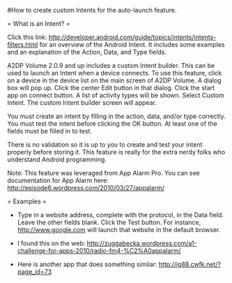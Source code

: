 #How to create custom Intents for the auto-launch feature.

= What is an Intent? =

Click this link:
http://developer.android.com/guide/topics/intents/intents-filters.html
for an overview of the Android Intent.  It includes some examples and an explanation of the Action, Data, and Type fields.

A2DP Volume 2.0.9 and up includes a custom Intent builder.  This can be used to launch an Intent when a device connects.  To use this feature, click on a device in the device list on the main screen of A2DP Volume.  A dialog box will pop up.  Click the center Edit button in that dialog. Click the start app on connect button. A list of activity types will be shown.  Select Custom Intent.  The custom Intent builder screen will appear. 

You must create an intent by filling in the action, data, and/or type correctly.  You must test the intent before clicking the OK button.  At least one of the fields must be filled in to test.

There is no validation so it is up to you to create and test your intent properly before storing it.  This feature is really for the extra nerdy folks who understand Android programming.

Note:  This feature was leveraged from App Alarm Pro.  You can see documentation for App Alarm here: http://episode6.wordpress.com/2010/03/27/appalarm/


= Examples =

  * Type in a website address, complete with the protocol, in the Data field.  Leave the other fields blank.  Click the Test button. For instance, http://www.google.com will launch that website in the default browser. 

  * I found this on the web: http://zuggabecka.wordpress.com/a1-challenge-for-apps-2010/radio-fm4-%C2%A0appalarm/

  * Here is another app that does something similar: http://ig88.cwfk.net/?page_id=73